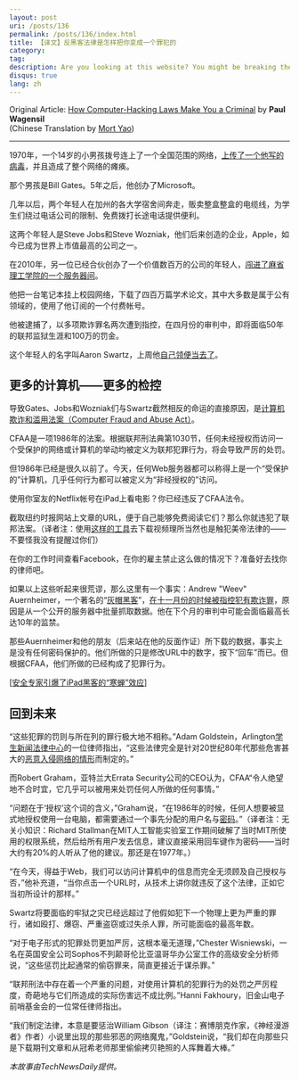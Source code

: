 ```yaml
---
layout: post
uri: /posts/136
permalink: /posts/136/index.html
title: 【译文】反黑客法律是怎样把你变成一个罪犯的
category:
tag:
description: Are you looking at this website? You might be breaking the law.
disqus: true
lang: zh
---
```

Original Article: [How Computer-Hacking Laws Make You a Criminal](http://www.livescience.com/26383-are-you-looking-at-this-website-you-might-be-breaking-the-law.html) by __Paul Wagensil__  
(Chinese Translation by [Mort Yao](http://www.soimort.org/))

***

1970年，一个14岁的小男孩拨号连上了一个全国范围的网络，[上传了一个他写的病毒](http://www.notablebiographies.com/Fi-Gi/Gates-Bill.html)，并且造成了整个网络的瘫痪。

那个男孩是Bill Gates。5年之后，他创办了Microsoft。

几年以后，两个年轻人在加州的各大学宿舍间奔走，贩卖整盒整盒的电缆线，为学生们绕过电话公司的限制、免费拨打长途电话提供便利。

这两个年轻人是Steve Jobs和Steve Wozniak，他们后来创造的企业，Apple，如今已成为世界上市值最高的公司之一。

在2010年，另一位已经合伙创办了一个价值数百万的公司的年轻人，[闯进了麻省理工学院的一个服务器间](http://www.technewsdaily.com/6998-aaron-swartz-arrest.html)。

他把一台笔记本挂上校园网络，下载了四百万篇学术论文，其中大多数是属于公有领域的，使用了他订阅的一个付费帐号。

他被逮捕了，以多项欺诈罪名两次遭到指控，在四月份的审判中，即将面临50年的联邦监狱生涯和100万的罚金。

这个年轻人的名字叫Aaron Swartz，上周他[自己领便当去了](http://www.technewsdaily.com/16364-anon-swartz-protest.html)。

## 更多的计算机——更多的检控

导致Gates、Jobs和Wozniak们与Swartz截然相反的命运的直接原因，是[计算机欺诈和滥用法案（Computer Fraud and Abuse Act）](http://en.wikipedia.org/wiki/Computer_Fraud_and_Abuse_Act)。

CFAA是一项1986年的法案。根据联邦刑法典第1030节，任何未经授权而访问一个受保护的网络或计算机的举动均被定义为联邦犯罪行为，将会导致严厉的处罚。

但1986年已经是很久以前了。今天，任何Web服务器都可以称得上是一个“受保护的”计算机，几乎任何行为都可以被定义为“非经授权的”访问。

使用你室友的Netflix帐号在iPad上看电影？你已经违反了CFAA法令。

截取纽约时报网站上文章的URL，便于自己能够免费阅读它们？那么你就违犯了联邦法案。（译者注：使用[这样的工具](http://www.soimort.org/you-get/)去下载视频理所当然也是触犯美帝法律的——不要怪我没有提醒过你们）

在你的工作时间查看Facebook，在你的雇主禁止这么做的情况下？准备好去找你的律师吧。

如果以上这些听起来很荒谬，那么这里有一个事实：Andrew "Weev" Auernheimer，一个著名的“[灰帽黑客](http://en.wikipedia.org/wiki/Grey_hat)”，[在十一月份的时候被指控犯有欺诈罪](http://www.technewsdaily.com/15581-hacker-found-guilty-despite-not-hacking-ipad.html)，原因是从一个公开的服务器中批量抓取数据。他在下个月的审判中可能会面临最高长达10年的监禁。

那些Auernheimer和他的朋友（后来站在他的反面作证）所下载的数据，事实上是没有任何密码保护的。他们所做的只是修改URL中的数字，按下“回车”而已。但根据CFAA，他们所做的已经构成了犯罪行为。

\[[安全专家引爆了iPad黑客的“寒蝉”效应](http://www.technewsdaily.com/15610-ipad-hacker-guilty-security-research.html)\]

## 回到未来

“这些犯罪的罚则与所在列的罪行极大地不相称。”Adam Goldstein，Arlington[学生新闻法律中心](http://en.wikipedia.org/wiki/Student_Press_Law_Center)的一位律师指出，“这些法律完全是针对20世纪80年代那些危害甚大的[恶意入侵网络的情形](http://www.technewsdaily.com/2888-hacking-new-breed.html)而制定的。”

而Robert Graham，亚特兰大Errata Security公司的CEO认为，CFAA“令人绝望地不合时宜，它几乎可以被用来处罚任何人所做的任何事情。”

“问题在于‘授权’这个词的含义，”Graham说，“在1986年的时候，任何人想要被显式地授权使用一台电脑，都需要通过一个事先分配的用户名与[密码](http://www.technewsdaily.com/2347-how-to-create-remember-super-secure-passwords.html)。”（译者注：无关小知识：Richard Stallman在MIT人工智能实验室工作期间破解了当时MIT所使用的权限系统，然后给所有用户发去信息，建议直接采用回车键作为密码——当时大约有20%的人听从了他的建议。那还是在1977年。）

“在今天，得益于Web，我们可以访问计算机中的信息而完全无须顾及自己授权与否，”他补充道，“当你点击一个URL时，从技术上讲你就违反了这个法律，正如它当初所设计的那样。”

Swartz将要面临的牢狱之灾已经远超过了他假如犯下一个物理上更为严重的罪行，诸如殴打、爆窃、严重盗窃或过失杀人罪，所可能面临的最高年数。

“对于电子形式的犯罪处罚更加严厉，这根本毫无道理，”Chester Wisniewski，一名在英国安全公司Sophos不列颠哥伦比亚温哥华办公室工作的高级安全分析师说，“这些惩罚比起通常的偷窃罪来，简直更接近于谋杀罪。”

“联邦刑法中存在着一个严重的问题，对使用计算机的犯罪行为的处罚之严厉程度，奇葩地与它们所造成的实际伤害远不成比例。”Hanni Fakhoury，旧金山电子前哨基金会的一位常任律师指出。

“我们制定法律，本意是要惩治William Gibson（译注：赛博朋克作家，《神经漫游者》作者）小说里出现的那些邪恶的网络魔鬼，”Goldstein说，“我们却在向那些只是下载期刊文章和从冠希老师那里偷偷拷贝艳照的人挥舞着大棒。”

_本故事由TechNewsDaily提供。_
